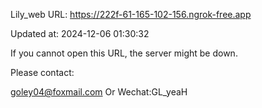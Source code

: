 Lily_web URL: https://222f-61-165-102-156.ngrok-free.app

Updated at: 2024-12-06 01:30:32

If you cannot open this URL, the server might be down.

Please contact: 

goley04@foxmail.com Or Wechat:GL_yeaH